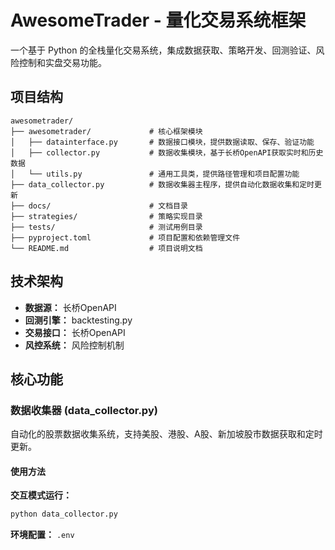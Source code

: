 # AwesomeTrader - 量化交易系统框架

一个基于 Python 的全栈量化交易系统，集成数据获取、策略开发、回测验证、风险控制和实盘交易功能。

## 项目结构

```
awesometrader/
├── awesometrader/             # 核心框架模块
│   ├── datainterface.py       # 数据接口模块，提供数据读取、保存、验证功能
│   ├── collector.py           # 数据收集模块，基于长桥OpenAPI获取实时和历史数据
│   └── utils.py               # 通用工具类，提供路径管理和项目配置功能
├── data_collector.py          # 数据收集器主程序，提供自动化数据收集和定时更新
├── docs/                      # 文档目录
├── strategies/                # 策略实现目录
├── tests/                     # 测试用例目录
├── pyproject.toml             # 项目配置和依赖管理文件
└── README.md                  # 项目说明文档
```
## 技术架构
- **数据源：** 长桥OpenAPI
- **回测引擎：** backtesting.py
- **交易接口：** 长桥OpenAPI
- **风控系统：** 风险控制机制


## 核心功能

### 数据收集器 (data_collector.py)

自动化的股票数据收集系统，支持美股、港股、A股、新加坡股市数据获取和定时更新。

#### 使用方法

**交互模式运行：**
```bash
python data_collector.py
```
**环境配置：** `.env`
